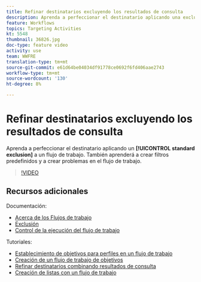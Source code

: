 ```yaml
---
title: Refinar destinatarios excluyendo los resultados de consulta
description: Aprenda a perfeccionar el destinatario aplicando una exclusión estándar a un flujo de trabajo. También aprenderá a crear filtros predefinidos y a crear problemas en el flujo de trabajo.
feature: Workflows
topics: Targeting Activities
kt: 5548
thumbnail: 36826.jpg
doc-type: feature video
activity: use
team: WWFRE
translation-type: tm+mt
source-git-commit: e61d64be04034df91778ce0692f6fd406aae2743
workflow-type: tm+mt
source-wordcount: '130'
ht-degree: 8%

---
```



# Refinar destinatarios excluyendo los resultados de consulta

Aprenda a perfeccionar el destinatario aplicando un **[!UICONTROL standard exclusion]** a un flujo de trabajo. También aprenderá a crear filtros predefinidos y a crear problemas en el flujo de trabajo.

>[!VIDEO](https://video.tv.adobe.com/v/36826?quality=12)

## Recursos adicionales

Documentación:

* [Acerca de los Flujos de trabajo](https://docs.adobe.com/content/help/en/campaign-classic/using/automating-with-workflows/introduction/about-workflows.html)
* [Exclusión](https://docs.adobe.com/content/help/en/campaign-classic/using/automating-with-workflows/targeting-activities/exclusion.html)
* [Control de la ejecución del flujo de trabajo](https://docs.adobe.com/content/help/en/campaign-classic/using/automating-with-workflows/monitoring-workflows/monitoring-workflow-execution.html)

Tutoriales:

* [Establecimiento de objetivos para perfiles en un flujo de trabajo](/help/acc/getting-started/targeting-profiles-in-a-workflow.md)
* [Creación de un flujo de trabajo de objetivos](/help/acc/automating-with-workflows/creating-a-targeting-workflow.md)
* [Refinar destinatarios combinando resultados de consulta](/help/acc/automating-with-workflows/refining-targets-by-combining-query-results.md)
* [Creación de listas con un flujo de trabajo](/help/acc/automating-with-workflows/creating-lists-with-a-workflow.md)
